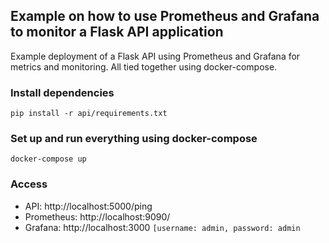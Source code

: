 ## Example on how to use Prometheus and Grafana to monitor a Flask API application

Example deployment of a Flask API using Prometheus and Grafana for metrics and monitoring. All tied together using docker-compose.

### Install dependencies

```
pip install -r api/requirements.txt
```

### Set up and run everything using docker-compose

```
docker-compose up
```

### Access

* API: http://localhost:5000/ping
* Prometheus: http://localhost:9090/
* Grafana: http://localhost:3000 `[username: admin, password: admin`